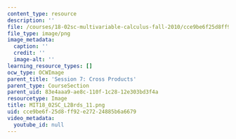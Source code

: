 ```yaml
---
content_type: resource
description: ''
file: /courses/18-02sc-multivariable-calculus-fall-2010/cce9be6f25d8ff92e27224885b6a6679_MIT18_02SC_L2Brds_11.png
file_type: image/png
image_metadata:
  caption: ''
  credit: ''
  image-alt: ''
learning_resource_types: []
ocw_type: OCWImage
parent_title: 'Session 7: Cross Products'
parent_type: CourseSection
parent_uid: 83e4aaa9-ae8c-110f-1c28-12e303bd3f4a
resourcetype: Image
title: MIT18_02SC_L2Brds_11.png
uid: cce9be6f-25d8-ff92-e272-24885b6a6679
video_metadata:
  youtube_id: null
---
```

